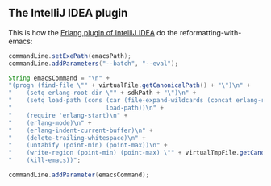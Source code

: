## The IntelliJ IDEA plugin

This is how the [Erlang plugin of IntelliJ IDEA](https://github.com/ignatov/intellij-erlang/blob/master/src/org/intellij/erlang/actions/ErlangEmacsFormatAction.java) do the reformatting-with-emacs:

```java
commandLine.setExePath(emacsPath);
commandLine.addParameters("--batch", "--eval");

String emacsCommand = "\n" +
"(progn (find-file \"" + virtualFile.getCanonicalPath() + "\")\n" +
"    (setq erlang-root-dir \"" + sdkPath + "\")\n" +
"    (setq load-path (cons (car (file-expand-wildcards (concat erlang-root-dir \"/lib/" + (exists ? "erlang/lib/" : "") + "tools-*/emacs\")))\n" +
"                          load-path))\n" +
"    (require 'erlang-start)\n" +
"    (erlang-mode)\n" +
"    (erlang-indent-current-buffer)\n" +
"    (delete-trailing-whitespace)\n" +
"    (untabify (point-min) (point-max))\n" +
"    (write-region (point-min) (point-max) \"" + virtualTmpFile.getCanonicalPath() + "\")\n" +
"    (kill-emacs))";

commandLine.addParameter(emacsCommand);
```

